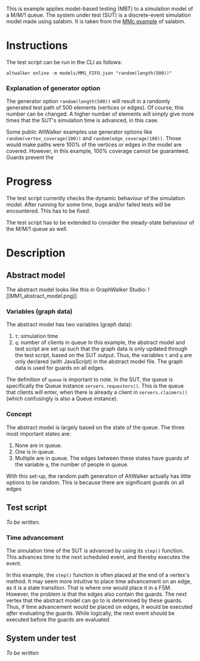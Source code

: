 This is example applies model-based testing (MBT) to a simulation model of a M/M/1 queue. 
The system under test (SUT) is a discrete-event simulation model made using salabim. It is taken from the [MMc example](https://github.com/salabim/salabim/blob/master/sample%20models/MMc.py) of salabim.


# Instructions
The test script can be run in the CLI as follows:
```
altwalker online -m models/MM1_FIFO.json "random(length(500))" 
```

### Explanation of generator option
The generator option `random(length(500))` will result in a randomly generated test path of 500 elements (vertices or edges). Of course, this number can be changed. A higher number of elements will simply give more times that the SUT's simulation time is advanced, in this case.

Some public AltWalker examples use generator options like `random(vertex_coverage(100))` and `random(edge_coverage(100))`. Those would make paths were 100% of the vertices or edges in the model are covered. However, in this example, 100% coverage cannot be guaranteed. Guards prevent the 

# Progress
The test script currently checks the dynamic behaviour of the simulation model. After running for some time, bugs and/or failed tests will be encountered. This has to be fixed.

The test script has to be extended to consider the steady-state behaviour of the M/M/1 queue as well.

# Description
## Abstract model
The abstract model looks like this in GraphWalker Studio:
![[MM1_abstract_model.png]]

### Variables (graph data)
The abstract model has two variables (graph data):
1. `t`: simulation time
2. `q`: number of clients in queue
In this example, the abstract model and test script are set up such that the graph data is only updated through the test script, based on the SUT output. Thus, the variables `t` and `q` are only declared (with JavaScript) in the abstract model file.
The graph data is used for guards on all edges.

The definition of `queue` is important to note. In the SUT, the queue is specifically the Queue instance `servers.requesters()`. This is the queue that clients will enter, when there is already a client in `servers.claimers()` (which confusingly is also a Queue instance). 

### Concept
The abstract model is largely based on the state of the queue. The three most important states are:
1. None are in queue.
2. One is in queue.
3. Multiple are in queue.
The edges between these states have guards of the variable `q`, the number of people in queue.

With this set-up, the random path generation of AltWalker actually has little options to be random. This is because there are significant guards on all edges

## Test script
*To be written.*

### Time advancement
The simulation time of the SUT is advanced by using its `step()` function. This advances time to the next scheduled event, and thereby executes the event.

In this example, the `step()` function is often placed at the end of a vertex's method. It may seem more intuitive to place time advancement on an edge, as it is a state transition. That is where one would place it in a FSM.
However, the problem is that the edges also contain the guards. The next vertex that the abstract model can go to is determined by these guards. Thus, if time advancement would be placed on edges, it would be executed *after* evaluating the guards. While logically, the next event should be executed before the guards are evaluated.


## System under test
*To be written*

